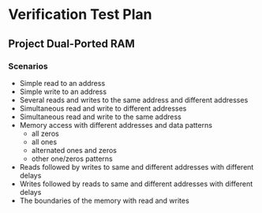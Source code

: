 # Verification Test Plan

## Project Dual-Ported RAM

### Scenarios

- Simple read to an address
- Simple write to an address
- Several reads and writes to the same address and different addresses
- Simultaneous read and write to different addresses
- Simultaneous read and write to the same address
- Memory access with different addresses and data patterns
  - all zeros
  - all ones
  - alternated ones and zeros
  - other one/zeros patterns
- Reads followed by writes to same and different addresses with different delays
- Writes followed by reads to same and different addresses with different delays
- The boundaries of the memory with read and writes